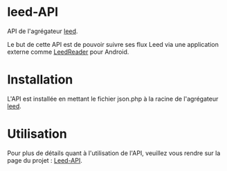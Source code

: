 leed-API
========

API de l'agrégateur [leed](https://github.com/ldleman/Leed).

Le but de cette API est de pouvoir suivre ses flux Leed via une application externe comme [LeedReader](https://github.com/barbogogo/leedReader) pour Android.

Installation
============

L'API est installée en mettant le fichier json.php à la racine de l'agrégateur [leed](https://github.com/ldleman/Leed).

Utilisation
===========

Pour plus de détails quant à l'utilisation de l'API, veuillez vous rendre sur la page du projet : [Leed-API](http://projets.barbogogo.fr/wiki/Leed-API).